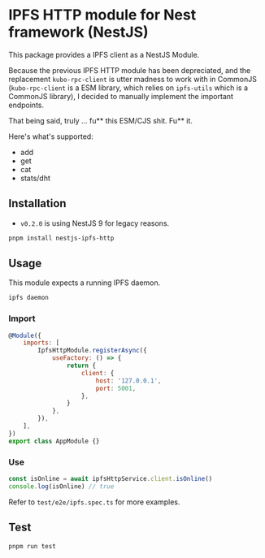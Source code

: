 # IPFS HTTP module for Nest framework (NestJS)

This package provides a IPFS client as a NestJS Module.

Because the previous IPFS HTTP module has been depreciated, and the replacement `kubo-rpc-client` is utter madness to work with in CommonJS (`kubo-rpc-client` is a ESM library, which relies on `ipfs-utils` which is a CommonJS library), I decided to manually implement the important endpoints.

That being said, truly ... fu** this ESM/CJS shit. Fu** it.

Here's what's supported:
- add
- get
- cat
- stats/dht

## Installation

- `v0.2.0` is using NestJS 9 for legacy reasons.

```bash
pnpm install nestjs-ipfs-http
```

## Usage

This module expects a running IPFS daemon.

```bash
ipfs daemon
```

### Import

```js
@Module({
    imports: [
        IpfsHttpModule.registerAsync({
            useFactory: () => {
                return {
                    client: {
                        host: '127.0.0.1',
                        port: 5001,
                    },
                }
            },
        }),
    ],
})
export class AppModule {}
```

### Use

```js
const isOnline = await ipfsHttpService.client.isOnline()
console.log(isOnline) // true
```

Refer to `test/e2e/ipfs.spec.ts` for more examples.

## Test

```bash
pnpm run test
```